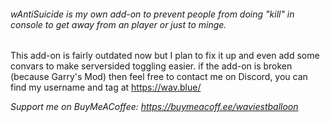 ###### wAntiSuicide is my own add-on to prevent people from doing "kill" in console to get away from an player or just to minge.

This add-on is fairly outdated now but I plan to fix it up and even add some convars to make serversided toggling easier.
if the add-on is broken (because Garry's Mod) then feel free to contact me on Discord, you can find my username and tag at https://wav.blue/

*Support me on BuyMeACoffee: https://buymeacoff.ee/waviestballoon*
